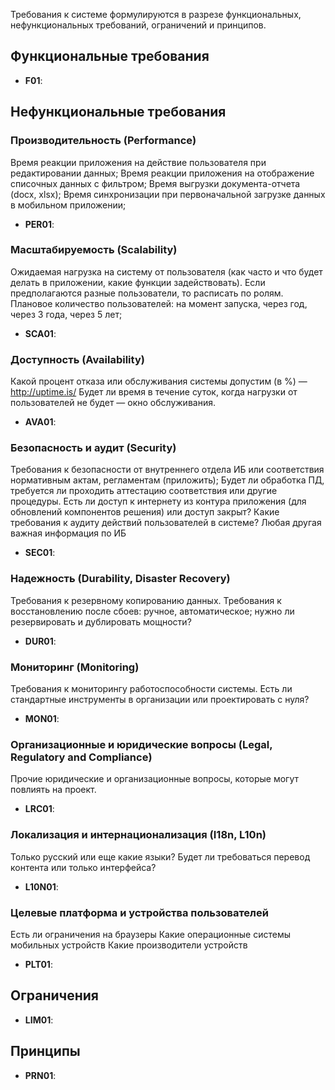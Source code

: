 
Требования к системе формулируются в разрезе функциональных, нефункциональных требований, ограничений и принципов.

## Функциональные требования

- **F01**: 

## Нефункциональные требования

### Производительность (Performance)

Время реакции приложения на действие пользователя при редактировании данных;
Время реакции приложения на отображение списочных данных с фильтром;
Время выгрузки документа-отчета (docx, xlsx);
Время синхронизации при первоначальной загрузке данных в мобильном приложении;

- **PER01**:


### Масштабируемость (Scalability)

Ожидаемая нагрузка на систему от пользователя (как часто и что будет делать в приложении, какие функции задействовать). Если предполагаются разные пользователи, то расписать по ролям.
Плановое количество пользователей: на момент запуска, через год, через 3 года, через 5 лет;

- **SCA01**: 

### Доступность (Availability)

Какой процент отказа или обслуживания системы допустим (в %) — http://uptime.is/
Будет ли время в течение суток, когда нагрузки от пользователей не будет — окно обслуживания.

- **AVA01**: 

### Безопасность и аудит (Security)

Требования к безопасности от внутреннего отдела ИБ или соответствия нормативным актам, регламентам (приложить);
Будет ли обработка ПД, требуется ли проходить аттестацию соответствия или другие процедуры. 
Есть ли доступ к интернету из контура приложения (для обновлений компонентов решения) или доступ закрыт?
Какие требования к аудиту действий пользователей в системе?
Любая другая важная информация по ИБ

- **SEC01**: 

### Надежность (Durability, Disaster Recovery)

Требования к резервному копированию данных.
Требования к восстановлению после сбоев: ручное, автоматическое; нужно ли резервировать и дублировать мощности?

- **DUR01**:

### Мониторинг (Monitoring)

Требования к мониторингу работоспособности системы. Есть ли стандартные инструменты в организации или проектировать с нуля?

- **MON01**: 

### Организационные и юридические вопросы (Legal, Regulatory and Compliance)

Прочие юридические и организационные вопросы, которые могут повлиять на проект.

- **LRC01**:

### Локализация и интернационализация (I18n, L10n)

Только русский или еще какие языки?
Будет ли требоваться перевод контента или только интерфейса?

- **L10N01**: 

### Целевые платформа и устройства пользователей

Есть ли ограничения на браузеры
Какие операционные системы мобильных устройств
Какие производители устройств

- **PLT01**: 

## Ограничения

- **LIM01**:

## Принципы

- **PRN01**: 
